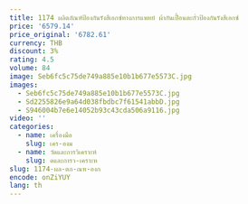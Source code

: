 ```yaml
---
title: 1174 ผลิตภัณฑ์ป้องกันรังสีเอกซ์ทางการแพทย์ ผ้ากันเปื้อนตะกั่วป้องกันรังสีเอกซ์
price: '6579.14'
price_original: '6782.61'
currency: THB
discount: 3%
rating: 4.5
volume: 84
image: Seb6fc5c75de749a885e10b1b677e5573C.jpg
images:
  - Seb6fc5c75de749a885e10b1b677e5573C.jpg
  - Sd2255826e9a64d038fbdbc7f61541abbD.jpg
  - S946004b7e6e14052b93c43cda506a9116.jpg
video: ''
categories:
  - name: เครื่องมือ
    slug: เคร-องม
  - name: วัดและการวิเคราะห์
    slug: ดและการว-เคราะห
slug: 1174-ผล-ตภ-ณฑ-องก
encode: onZiYUY
lang: th
---
```

  